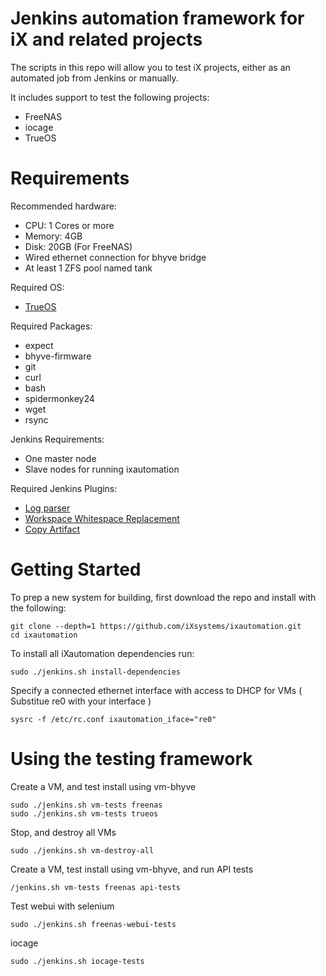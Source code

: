 Jenkins automation framework for iX and related projects
===========

The scripts in this repo will allow you to test iX projects, either as an automated job from Jenkins or manually.

It includes support to test the following projects:

 * FreeNAS
 * iocage
 * TrueOS

Requirements
============

Recommended hardware:
* CPU: 1 Cores or more
* Memory: 4GB
* Disk: 20GB (For FreeNAS)
* Wired ethernet connection for bhyve bridge
* At least 1 ZFS pool named tank

Required OS:

* [TrueOS](http://download.trueos.org/master/amd64/)

Required Packages:
* expect
* bhyve-firmware
* git
* curl
* bash
* spidermonkey24
* wget
* rsync

Jenkins Requirements:
* One master node
* Slave nodes for running ixautomation

Required Jenkins Plugins:

* [Log parser](https://wiki.jenkins.io/display/JENKINS/Log+Parser+Plugin)
* [Workspace Whitespace Replacement](https://wiki.jenkins.io/display/JENKINS/Workspace+Whitespace+Replacement+Plugin)
* [Copy Artifact](https://wiki.jenkins.io/display/JENKINS/Copy+Artifact+Plugin)


Getting Started
============

To prep a new system for building, first download the repo and install with
the following:

```
git clone --depth=1 https://github.com/iXsystems/ixautomation.git
cd ixautomation
```
To install all iXautomation dependencies run:

```
sudo ./jenkins.sh install-dependencies
```

Specify a connected ethernet interface with access to DHCP for VMs ( Substitue re0 with your interface )

```
sysrc -f /etc/rc.conf ixautomation_iface="re0"
```

Using the testing framework
============

Create a VM, and test install using vm-bhyve

```
sudo ./jenkins.sh vm-tests freenas
sudo ./jenkins.sh vm-tests trueos
```

Stop, and destroy all VMs

```
sudo ./jenkins.sh vm-destroy-all
```

Create a VM, test install using vm-bhyve, and run API tests
```
/jenkins.sh vm-tests freenas api-tests
```

Test webui with selenium
```
sudo ./jenkins.sh freenas-webui-tests
```

iocage
```
sudo ./jenkins.sh iocage-tests
```
